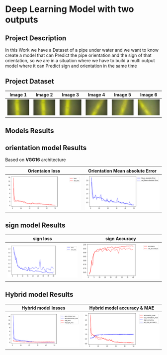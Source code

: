 # Deep Learning Model with two outputs


## Project Description
In this Work we have a Dataset of a pipe under water and we want to know create a model that can Predict the pipe orientation and the sign of that orientation, so we are in a situation where we have to build a multi output model where it can Predict sign and orientation in the same time

## Project Dataset
|Image 1|Image 2 | Image 3|Image 4| Image 5|Image 6|
|---|---|---|--|--|--|
|![](Dataset_sample/00336.jpg)|![](Dataset_sample/00336.jpg)|![](Dataset_sample/00368.jpg)|![](Dataset_sample/00447.jpg)|![](Dataset_sample/00462.jpg)|![](Dataset_sample/00578.jpg)|![](Dataset_sample/00586.jpg)|![](Dataset_sample/00336.jpg)|

## Models Results

## orientation model Results
Based on **VGG16** architecture

|Orientaion loss|Orientation Mean absolute Error|
|--|--|
|![](Results/orientation_loss.png)|![](Results/orientation_mae.png)|

## sign model Results

|sign loss| sign Accuracy|
|--|--|
|![](Results/sign_loss.png)|![](Results/sign_accuracy.png)|

## Hybrid model Results

|Hybrid model losses| Hybrid model accuracy & MAE|
|--|--|
|![](Results/hybrid_model_losses.png)|![](Results/hybrid_model_mae_accuracy.png)|
